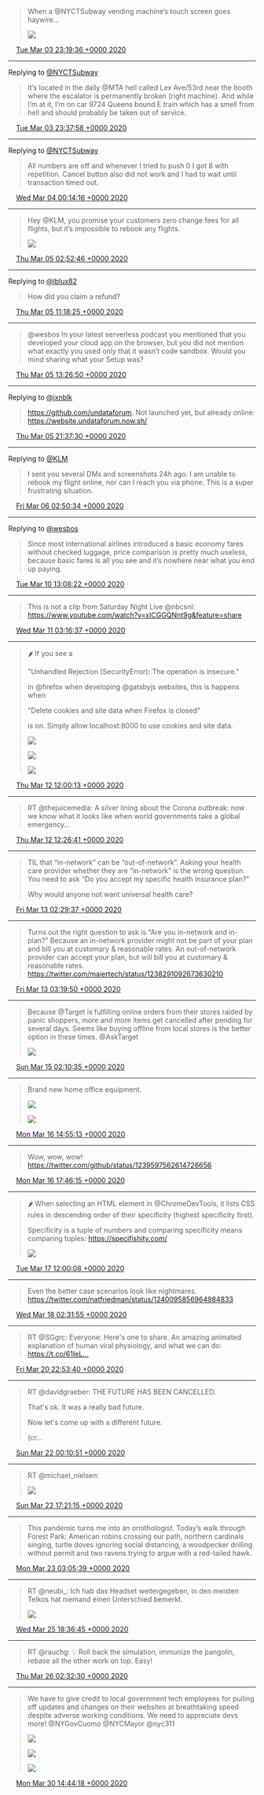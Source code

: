 > When a @NYCTSubway vending machine’s touch screen goes haywire… 
> 
> ![](media/1234981782455377920-ESOJYc8W4AAU6FW.jpg)

<img src="media/tweet.ico" width="12" /> [Tue Mar 03 23:19:36 +0000 2020](https://twitter.com/maiertech/status/1234981782455377920)

----

Replying to [@NYCTSubway](https://twitter.com/NYCTSubway/status/1234982865441415169)

> It’s located in the daily @MTA hell called Lex Ave/53rd near the booth where the escalator is permanently broken (right machine). And while I’m at it, I’m on car 9724 Queens bound E train which has a smell from hell and should probably be taken out of service.

<img src="media/tweet.ico" width="12" /> [Tue Mar 03 23:37:58 +0000 2020](https://twitter.com/maiertech/status/1234986403076788225)

----

Replying to [@NYCTSubway](https://twitter.com/NYCTSubway/status/1234989902170714112)

> All numbers are off and whenever I tried to push 0 I got 8 with repetition.  Cancel button also did not work and I had to wait until transaction timed out.

<img src="media/tweet.ico" width="12" /> [Wed Mar 04 00:14:16 +0000 2020](https://twitter.com/maiertech/status/1234995541907406848)

----

> Hey @KLM, you promise your customers zero change fees for all flights, but it’s impossible to rebook any flights. 
> 
> ![](media/1235397813904609280-ESUDwo0XsAAuCrx.jpg)

<img src="media/tweet.ico" width="12" /> [Thu Mar 05 02:52:46 +0000 2020](https://twitter.com/maiertech/status/1235397813904609280)

----

Replying to [@lblux82](https://twitter.com/lblux82/status/1235466006450991104)

> How did you claim a refund?

<img src="media/tweet.ico" width="12" /> [Thu Mar 05 11:18:25 +0000 2020](https://twitter.com/maiertech/status/1235525066579775490)

----

> @wesbos In your latest serverless podcast you mentioned that you developed your cloud app on the browser, but you did not mention what exactly you used only that it wasn’t code sandbox. Would you mind sharing what your Setup was?

<img src="media/tweet.ico" width="12" /> [Thu Mar 05 13:26:50 +0000 2020](https://twitter.com/maiertech/status/1235557384816390144)

----

Replying to [@jxnblk](https://twitter.com/jxnblk/status/1235658542306246657)

> https://github.com/undataforum. Not launched yet, but already online: https://website.undataforum.now.sh/

<img src="media/tweet.ico" width="12" /> [Thu Mar 05 21:37:30 +0000 2020](https://twitter.com/maiertech/status/1235680866195697676)

----

Replying to [@KLM](https://twitter.com/KLM/status/1235399175912787972)

> I sent you several DMs and screenshots 24h ago. I am unable to rebook my flight online, nor can I reach you via phone. This is a super frustrating situation.

<img src="media/tweet.ico" width="12" /> [Fri Mar 06 02:50:34 +0000 2020](https://twitter.com/maiertech/status/1235759651171504129)

----

Replying to [@wesbos](https://twitter.com/wesbos/status/1237359938143424512)

> Since most international airlines introduced a basic economy fares without checked luggage, price comparison is pretty much useless, because basic fares is all you see and it’s nowhere near what you end up paying.

<img src="media/tweet.ico" width="12" /> [Tue Mar 10 13:08:22 +0000 2020](https://twitter.com/maiertech/status/1237364677384065024)

----

> This is not a clip from Saturday Night Live @nbcsnl: https://www.youtube.com/watch?v=xICGGQNnt9g&feature=share

<img src="media/tweet.ico" width="12" /> [Wed Mar 11 03:16:37 +0000 2020](https://twitter.com/maiertech/status/1237578145189908480)

----

> 🌶 If you see a
> 
> "Unhandled Rejection (SecurityError): The operation is insecure."
> 
> in @firefox when developing @gatsbyjs websites, this is happens when 
> 
> "Delete cookies and site data when Firefox is closed"
> 
> is on. Simply allow localhost:8000 to use cookies and site data. 
> 
> ![](media/1238072302333497350-ES6EMj_XYAIMyO4.png)
> 
> ![](media/1238072302333497350-ES6EMnkWoAEENyx.png)
> 
> ![](media/1238072302333497350-ES6EMjAXYAAchoT.png)

<img src="media/tweet.ico" width="12" /> [Thu Mar 12 12:00:13 +0000 2020](https://twitter.com/maiertech/status/1238072302333497350)

----

> RT @thejuicemedia: A silver lining about the Corona outbreak: now we know what it looks like when world governments take a global emergency…

<img src="media/tweet.ico" width="12" /> [Thu Mar 12 12:26:41 +0000 2020](https://twitter.com/maiertech/status/1238078960782790657)

----

> TIL that “in-network” can be “out-of-network”. Asking your health care provider whether they are “in-network” is the wrong question. You need to ask “Do you accept my specific health insurance plan?”
> 
> Why would anyone not want universal health care?

<img src="media/tweet.ico" width="12" /> [Fri Mar 13 02:29:37 +0000 2020](https://twitter.com/maiertech/status/1238291092673630210)

----

> Turns out the right question to ask is “Are you in-network and in-plan?” Because an in-network provider might not be part of your plan and bill you at customary &amp; reasonable rates. An out-of-network provider can accept your plan, but will bill you at customary &amp; reasonable rates. https://twitter.com/maiertech/status/1238291092673630210

<img src="media/tweet.ico" width="12" /> [Fri Mar 13 03:19:50 +0000 2020](https://twitter.com/maiertech/status/1238303731185340419)

----

> Because @Target is fulfilling online orders from their stores raided by panic shoppers, more and more items get cancelled after pending for several days. Seems like buying offline from local stores is the better option in these times. @AskTarget 
> 
> ![](media/1239011080426438656-ETHaAo-XYAAL2xq.jpg)

<img src="media/tweet.ico" width="12" /> [Sun Mar 15 02:10:35 +0000 2020](https://twitter.com/maiertech/status/1239011080426438656)

----

> Brand new home office equipment. 
> 
> ![](media/1239565891710443522-ETPSmnkXkAAi-a9.jpg)
> 
> ![](media/1239565891710443522-ETPSmoyXYAEXvLU.jpg)

<img src="media/tweet.ico" width="12" /> [Mon Mar 16 14:55:13 +0000 2020](https://twitter.com/maiertech/status/1239565891710443522)

----

> Wow, wow, wow! https://twitter.com/github/status/1239597562614726656

<img src="media/tweet.ico" width="12" /> [Mon Mar 16 17:46:15 +0000 2020](https://twitter.com/maiertech/status/1239608933934923777)

----

> 🌶 When selecting an HTML element in @ChromeDevTools, it lists CSS rules in descending order of their specificity (highest specificity first).
> 
> Specificity is a tuple of numbers and comparing specificity means comparing tuples: https://specifishity.com/ 
> 
> ![](media/1239884218123128832-ETT0IBLWoAIZ_YK.png)

<img src="media/tweet.ico" width="12" /> [Tue Mar 17 12:00:08 +0000 2020](https://twitter.com/maiertech/status/1239884218123128832)

----

> Even the better case scenarios look like nightmares. https://twitter.com/natfriedman/status/1240095856964984833

<img src="media/tweet.ico" width="12" /> [Wed Mar 18 02:31:55 +0000 2020](https://twitter.com/maiertech/status/1240103609448136707)

----

> RT @SGgrc: Everyone:
> Here's one to share. An amazing animated explanation of human viral physiology, and what we can do:
> https://t.co/61IeL…

<img src="media/tweet.ico" width="12" /> [Fri Mar 20 22:53:40 +0000 2020](https://twitter.com/maiertech/status/1241135849267396608)

----

> RT @davidgraeber: THE FUTURE HAS BEEN CANCELLED. 
> 
> That's ok. It was a really bad future. 
> 
> Now let's come up with a different future.
> 
> (cr…

<img src="media/tweet.ico" width="12" /> [Sun Mar 22 00:10:51 +0000 2020](https://twitter.com/maiertech/status/1241517660011204609)

----

> RT @michael_nielsen: 
> 
> ![](media/1241776971232825344-ETosf3bUMAEjD_d.jpg)

<img src="media/tweet.ico" width="12" /> [Sun Mar 22 17:21:15 +0000 2020](https://twitter.com/maiertech/status/1241776971232825344)

----

> This pandemic turns me into an ornithologist. Today’s walk through Forest Park: American robins crossing our path, northern cardinals singing, turtle doves ignoring social distancing, a woodpecker drilling without permit and two ravens trying to argue with a red-tailed hawk.

<img src="media/tweet.ico" width="12" /> [Mon Mar 23 03:05:39 +0000 2020](https://twitter.com/maiertech/status/1241924039914000385)

----

> RT @neubi_: Ich hab das Headset weitergegeben, in den meisten Telkos hat niemand einen Unterschied bemerkt. 
> 
> ![](media/1242883133118218241-ETiH-xOWAAIZPvp.jpg)

<img src="media/tweet.ico" width="12" /> [Wed Mar 25 18:36:45 +0000 2020](https://twitter.com/maiertech/status/1242883133118218241)

----

> RT @rauchg: 💡 Roll back the simulation, immunize the pangolin, rebase all the other work on top. Easy!

<img src="media/tweet.ico" width="12" /> [Thu Mar 26 02:32:30 +0000 2020](https://twitter.com/maiertech/status/1243002858821255173)

----

> We have to give credit to local government tech employees for pulling off updates and changes on their websites at breathtaking speed despite adverse working conditions. We need to appreciate devs more! @NYGovCuomo @NYCMayor @nyc311 
> 
> ![](media/1244636575566368768-EUXWW5uXkAAnqh_.jpg)
> 
> ![](media/1244636575566368768-EUXWW67WAAADkWy.jpg)
> 
> ![](media/1244636575566368768-EUXWW8CXgAIh-0p.jpg)

<img src="media/tweet.ico" width="12" /> [Mon Mar 30 14:44:18 +0000 2020](https://twitter.com/maiertech/status/1244636575566368768)